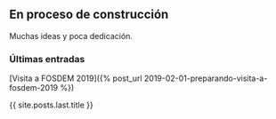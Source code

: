 ## En proceso de construcción

Muchas ideas y poca dedicación.

### Últimas entradas
[Visita a FOSDEM 2019]({% post_url 2019-02-01-preparando-visita-a-fosdem-2019 %})

{{ site.posts.last.title }}

